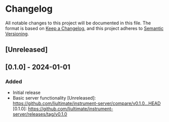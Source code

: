 # Changelog
All notable changes to this project will be documented in this file.
The format is based on [Keep a Changelog](https://keepachangelog.com/en/1.0.0/),
and this project adheres to [Semantic Versioning](https://semver.org/spec/v2.0.0.html).
## [Unreleased]
## [0.1.0] - 2024-01-01
### Added
- Initial release
- Basic server functionality
[Unreleased]: https://github.com/liultimate/instrument-server/compare/v0.1.0...HEAD
[0.1.0]: https://github.com/liultimate/instrument-server/releases/tag/v0.1.0